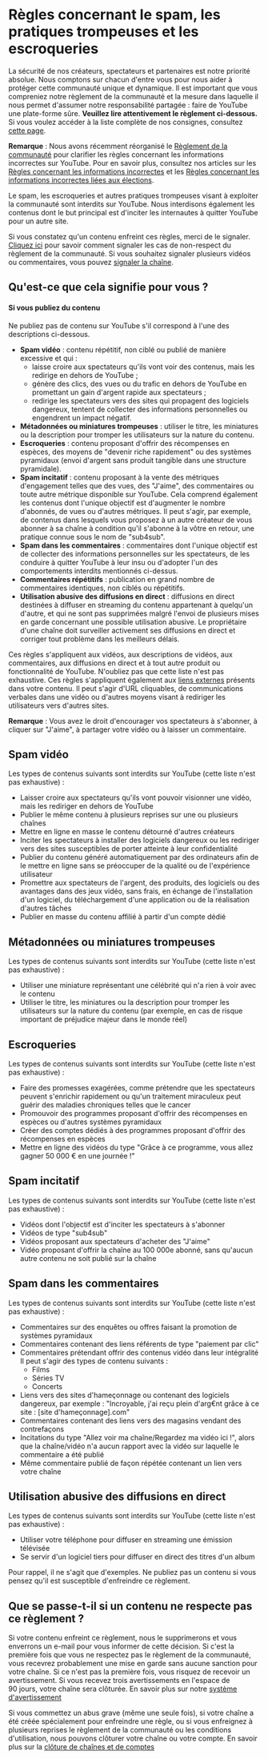 Règles concernant le spam, les pratiques trompeuses et les escroqueries
=======================================================================

La sécurité de nos créateurs, spectateurs et partenaires est notre priorité absolue. Nous comptons sur chacun d'entre vous pour nous aider à protéger cette communauté unique et dynamique. Il est important que vous compreniez notre règlement de la communauté et la mesure dans laquelle il nous permet d'assumer notre responsabilité partagée : faire de YouTube une plate-forme sûre. **Veuillez lire attentivement le règlement ci-dessous.** Si vous voulez accéder à la liste complète de nos consignes, consultez [cette page](https://support.google.com/youtube/answer/9288567).

**Remarque** : Nous avons récemment réorganisé le [Règlement de la communauté](https://support.google.com/youtube/answer/9288567) pour clarifier les règles concernant les informations incorrectes sur YouTube. Pour en savoir plus, consultez nos articles sur les [Règles concernant les informations incorrectes](https://support.google.com/youtube/answer/10834785) et les [Règles concernant les informations incorrectes liées aux élections](https://support.google.com/youtube/answer/10835034).

Le spam, les escroqueries et autres pratiques trompeuses visant à exploiter la communauté sont interdits sur YouTube. Nous interdisons également les contenus dont le but principal est d'inciter les internautes à quitter YouTube pour un autre site.

Si vous constatez qu'un contenu enfreint ces règles, merci de le signaler. [Cliquez ici](https://support.google.com/youtube/answer/2802027) pour savoir comment signaler les cas de non-respect du règlement de la communauté. Si vous souhaitez signaler plusieurs vidéos ou commentaires, vous pouvez [signaler la chaîne](https://support.google.com/youtube/answer/2802027#report_channel).

Qu'est-ce que cela signifie pour vous ?
---------------------------------------

#### Si vous publiez du contenu

Ne publiez pas de contenu sur YouTube s'il correspond à l'une des descriptions ci-dessous.

* **Spam vidéo** : contenu répétitif, non ciblé ou publié de manière excessive et qui :
    * laisse croire aux spectateurs qu'ils vont voir des contenus, mais les redirige en dehors de YouTube ;
    * génère des clics, des vues ou du trafic en dehors de YouTube en promettant un gain d'argent rapide aux spectateurs ;
    * redirige les spectateurs vers des sites qui propagent des logiciels dangereux, tentent de collecter des informations personnelles ou engendrent un impact négatif.
* **Métadonnées ou miniatures trompeuses** : utiliser le titre, les miniatures ou la description pour tromper les utilisateurs sur la nature du contenu.
* **Escroqueries** : contenu proposant d'offrir des récompenses en espèces, des moyens de "devenir riche rapidement" ou des systèmes pyramidaux (envoi d'argent sans produit tangible dans une structure pyramidale).
* **Spam incitatif** : contenu proposant à la vente des métriques d'engagement telles que des vues, des "J'aime", des commentaires ou toute autre métrique disponible sur YouTube. Cela comprend également les contenus dont l'unique objectif est d'augmenter le nombre d'abonnés, de vues ou d'autres métriques. Il peut s'agir, par exemple, de contenus dans lesquels vous proposez à un autre créateur de vous abonner à sa chaîne à condition qu'il s'abonne à la vôtre en retour, une pratique connue sous le nom de "sub4sub".
* **Spam dans les commentaires** : commentaires dont l'unique objectif est de collecter des informations personnelles sur les spectateurs, de les conduire à quitter YouTube à leur insu ou d'adopter l'un des comportements interdits mentionnés ci-dessus.
* **Commentaires répétitifs** : publication en grand nombre de commentaires identiques, non ciblés ou répétitifs.
* **Utilisation abusive des diffusions en direct** : diffusions en direct destinées à diffuser en streaming du contenu appartenant à quelqu'un d'autre, et qui ne sont pas supprimées malgré l'envoi de plusieurs mises en garde concernant une possible utilisation abusive. Le propriétaire d'une chaîne doit surveiller activement ses diffusions en direct et corriger tout problème dans les meilleurs délais.

Ces règles s'appliquent aux vidéos, aux descriptions de vidéos, aux commentaires, aux diffusions en direct et à tout autre produit ou fonctionnalité de YouTube. N'oubliez pas que cette liste n'est pas exhaustive. Ces règles s'appliquent également aux [liens externes](https://support.google.com/youtube/answer/9054257) présents dans votre contenu. Il peut s'agir d'URL cliquables, de communications verbales dans une vidéo ou d'autres moyens visant à rediriger les utilisateurs vers d'autres sites.

**Remarque** : Vous avez le droit d'encourager vos spectateurs à s'abonner, à cliquer sur "J'aime", à partager votre vidéo ou à laisser un commentaire.

Spam vidéo
----------

Les types de contenus suivants sont interdits sur YouTube (cette liste n'est pas exhaustive) :

* Laisser croire aux spectateurs qu'ils vont pouvoir visionner une vidéo, mais les rediriger en dehors de YouTube
* Publier le même contenu à plusieurs reprises sur une ou plusieurs chaînes
* Mettre en ligne en masse le contenu détourné d'autres créateurs
* Inciter les spectateurs à installer des logiciels dangereux ou les rediriger vers des sites susceptibles de porter atteinte à leur confidentialité
* Publier du contenu généré automatiquement par des ordinateurs afin de le mettre en ligne sans se préoccuper de la qualité ou de l'expérience utilisateur
* Promettre aux spectateurs de l'argent, des produits, des logiciels ou des avantages dans des jeux vidéo, sans frais, en échange de l'installation d'un logiciel, du téléchargement d'une application ou de la réalisation d'autres tâches
* Publier en masse du contenu affilié à partir d'un compte dédié

Métadonnées ou miniatures trompeuses
------------------------------------

Les types de contenus suivants sont interdits sur YouTube (cette liste n'est pas exhaustive) :

* Utiliser une miniature représentant une célébrité qui n'a rien à voir avec le contenu
* Utiliser le titre, les miniatures ou la description pour tromper les utilisateurs sur la nature du contenu (par exemple, en cas de risque important de préjudice majeur dans le monde réel)

Escroqueries
------------

Les types de contenus suivants sont interdits sur YouTube (cette liste n'est pas exhaustive) :

* Faire des promesses exagérées, comme prétendre que les spectateurs peuvent s'enrichir rapidement ou qu'un traitement miraculeux peut guérir des maladies chroniques telles que le cancer
* Promouvoir des programmes proposant d'offrir des récompenses en espèces ou d'autres systèmes pyramidaux
* Créer des comptes dédiés à des programmes proposant d'offrir des récompenses en espèces
* Mettre en ligne des vidéos du type "Grâce à ce programme, vous allez gagner 50 000 € en une journée !"

Spam incitatif
--------------

Les types de contenus suivants sont interdits sur YouTube (cette liste n'est pas exhaustive) :

* Vidéos dont l'objectif est d'inciter les spectateurs à s'abonner
* Vidéos de type "sub4sub"
* Vidéos proposant aux spectateurs d'acheter des "J'aime"
* Vidéo proposant d'offrir la chaîne au 100 000e abonné, sans qu'aucun autre contenu ne soit publié sur la chaîne

Spam dans les commentaires
--------------------------

Les types de contenus suivants sont interdits sur YouTube (cette liste n'est pas exhaustive) :

* Commentaires sur des enquêtes ou offres faisant la promotion de systèmes pyramidaux
* Commentaires contenant des liens référents de type "paiement par clic"
* Commentaires prétendant offrir des contenus vidéo dans leur intégralité Il peut s'agir des types de contenu suivants :
    * Films
    * Séries TV
    * Concerts
* Liens vers des sites d'hameçonnage ou contenant des logiciels dangereux, par exemple : "Incroyable, j'ai reçu plein d'arg€nt grâce à ce site : \[site d'hameçonnage\].com"
* Commentaires contenant des liens vers des magasins vendant des contrefaçons
* Incitations du type "Allez voir ma chaîne/Regardez ma vidéo ici !", alors que la chaîne/vidéo n'a aucun rapport avec la vidéo sur laquelle le commentaire a été publié
* Même commentaire publié de façon répétée contenant un lien vers votre chaîne

Utilisation abusive des diffusions en direct
--------------------------------------------

Les types de contenus suivants sont interdits sur YouTube (cette liste n'est pas exhaustive) :

* Utiliser votre téléphone pour diffuser en streaming une émission télévisée
* Se servir d'un logiciel tiers pour diffuser en direct des titres d'un album

Pour rappel, il ne s'agit que d'exemples. Ne publiez pas un contenu si vous pensez qu'il est susceptible d'enfreindre ce règlement.

Que se passe-t-il si un contenu ne respecte pas ce règlement ?
--------------------------------------------------------------

Si votre contenu enfreint ce règlement, nous le supprimerons et vous enverrons un e-mail pour vous informer de cette décision. Si c'est la première fois que vous ne respectez pas le règlement de la communauté, vous recevrez probablement une mise en garde sans aucune sanction pour votre chaîne. Si ce n'est pas la première fois, vous risquez de recevoir un avertissement. Si vous recevez trois avertissements en l'espace de 90 jours, votre chaîne sera clôturée. En savoir plus sur notre [système d'avertissement](https://support.google.com/youtube/answer/2802032)

Si vous commettez un abus grave (même une seule fois), si votre chaîne a été créée spécialement pour enfreindre une règle, ou si vous enfreignez à plusieurs reprises le règlement de la communauté ou les conditions d'utilisation, nous pouvons clôturer votre chaîne ou votre compte. En savoir plus sur la [clôture de chaînes et de comptes](https://support.google.com/youtube/answer/2802168)